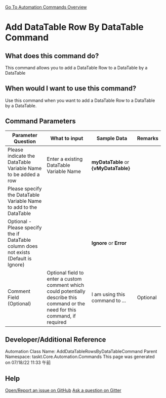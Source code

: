 <!--TITLE: Add DataTable Row By DataTable Command -->
<!-- SUBTITLE: a command in the DataTable Commands group. -->
[Go To Automation Commands Overview](/automation-commands.md)


# Add DataTable Row By DataTable Command


## What does this command do?
This command allows you to add a DataTable Row to a DataTable by a DataTable


## When would I want to use this command?
Use this command when you want to add a DataTable Row to a DataTable by a DataTable.


## Command Parameters
| Parameter Question   	| What to input  	|  Sample Data 	| Remarks  	|
| ---                    | ---               | ---           | ---       |
|Please indicate the DataTable Variable Name to be added a row|Enter a existing DataTable Variable Name|**myDataTable** or **{vMyDataTable}**||
|Please specify the DataTable Variable Name to add to the DataTable||||
|Optional - Please specify the if DataTable column does not exists (Default is Ignore)||**Ignore** or **Error**||
|Comment Field (Optional)|Optional field to enter a custom comment which could potentially describe this command or the need for this command, if required|I am using this command to ...|Optional|










## Developer/Additional Reference
Automation Class Name: AddDataTableRowsByDataTableCommand
Parent Namespace: taskt.Core.Automation.Commands
This page was generated on 07/18/22 11:33 午前


## Help
[Open/Report an issue on GitHub](https://github.com/saucepleez/taskt/issues/new)
[Ask a question on Gitter](https://gitter.im/taskt-rpa/Lobby)
